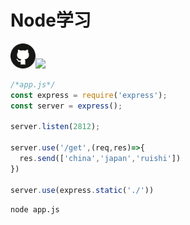 # Node学习

[<img src="https://raw.githubusercontent.com/zbsilent/imag/main/rootgithubb.svg" alt="github" style="zoom:10%;" />![](https://img.shields.io/badge/React-zbsilent-brightgreen)](https://github.com/zbsilent)





```js
/*app.js*/
const express = require('express');
const server = express();

server.listen(2812);

server.use('/get',(req,res)=>{
  res.send(['china','japan','ruishi'])
})

server.use(express.static('./'))

```

```bash
node app.js
```

